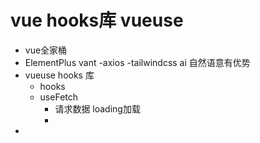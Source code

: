 # vue hooks库  vueuse
 - vue全家桶
 - ElementPlus vant
 -axios
 -tailwindcss  ai 自然语意有优势
 - vueuse hooks 库
    - hooks 
    - useFetch
       - 请求数据 loading加载
       - 
 - 